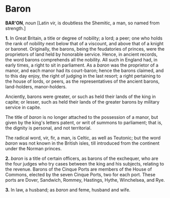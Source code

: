 # Baron

**BAR'ON**, _noun_ \[Latin vir, is doubtless the Shemitic, a man, so named from strength.\]

**1.** In Great Britain, a title or degree of nobility; a lord; a peer; one who holds the rank of nobility next below that of a viscount, and above that of a knight or baronet. Originally, the barons, being the feudatories of princes, were the proprietors of land held by honorable service. Hence, in ancient records, the word barons comprehends all the nobility. All such in England had, in early times, a right to sit in parliament. As a _baron_ was the proprietor of a manor, and each manor had its court-baron; hence the barons claimed, and to this day enjoy, the right of judging in the last resort; a right pertaining to the house of lords, or peers, as the representatives of the ancient barons, land-holders, manor-holders.

Anciently, barons were greater, or such as held their lands of the king in capite; or lesser, such as held their lands of the greater barons by military service in capite.

The title of _baron_ is no longer attached to the possession of a manor, but given by the king's letters patent, or writ of summons to parliament; that is, the dignity is personal, and not territorial.

The radical word, vir, fir, a man, is Celtic, as well as Teutonic; but the word _baron_ was not known in the British isles, till introduced from the continent under the Norman princes.

**2.** _baron_ is a title of certain officers, as barons of the exchequer, who are the four judges who try cases between the king and his subjects, relating to the revenue. Barons of the Cinque Ports are members of the House of Commons, elected by the seven Cinque Ports, two for each port. These ports are Dover, Sandwich, Rommey, Hastings, Hythe, Winchelsea, and Rye.

**3.** In law, a husband; as _baron_ and feme, husband and wife.